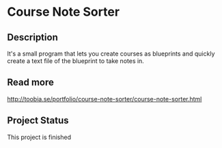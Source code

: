 # Course Note Sorter

## Description
It's a small program that lets you create courses as blueprints and quickly create a text file of the blueprint to take notes in.

## Read more
http://toobia.se/portfolio/course-note-sorter/course-note-sorter.html

## Project Status
This project is finished
